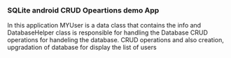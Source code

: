 ### SQLite android CRUD Opeartions demo App
In this application MYUser is a data class that contains the info and DatabaseHelper class is responsible for handling the Database CRUD operations for handeling 
the database. CRUD operations and also creation, upgradation of database for display the list of users 
